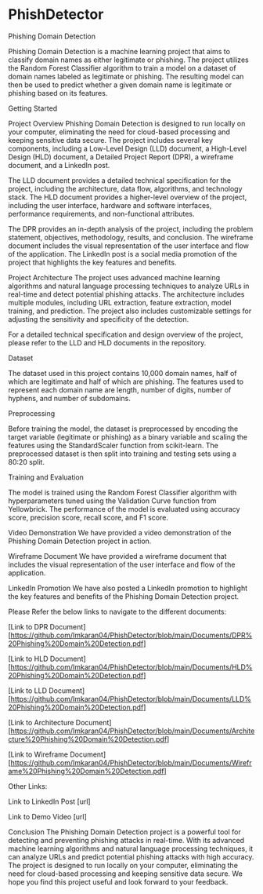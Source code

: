 # PhishDetector

 
Phishing Domain Detection

Phishing Domain Detection is a machine learning project that aims to classify domain names as either legitimate or phishing. The project utilizes the Random Forest Classifier algorithm to train a model on a dataset of domain names labeled as legitimate or phishing. The resulting model can then be used to predict whether a given domain name is legitimate or phishing based on its features.

Getting Started

Project Overview
Phishing Domain Detection is designed to run locally on your computer, eliminating the need for cloud-based processing and keeping sensitive data secure. The project includes several key components, including a Low-Level Design (LLD) document, a High-Level Design (HLD) document, a Detailed Project Report (DPR), a wireframe document, and a LinkedIn post.

The LLD document provides a detailed technical specification for the project, including the architecture, data flow, algorithms, and technology stack. The HLD document provides a higher-level overview of the project, including the user interface, hardware and software interfaces, performance requirements, and non-functional attributes.

The DPR provides an in-depth analysis of the project, including the problem statement, objectives, methodology, results, and conclusion. The wireframe document includes the visual representation of the user interface and flow of the application. The LinkedIn post is a social media promotion of the project that highlights the key features and benefits.

Project Architecture
The project uses advanced machine learning algorithms and natural language processing techniques to analyze URLs in real-time and detect potential phishing attacks. The architecture includes multiple modules, including URL extraction, feature extraction, model training, and prediction. The project also includes customizable settings for adjusting the sensitivity and specificity of the detection.

For a detailed technical specification and design overview of the project, please refer to the LLD and HLD documents in the repository.

Dataset

The dataset used in this project contains 10,000 domain names, half of which are legitimate and half of which are phishing. The features used to represent each domain name are length, number of digits, number of hyphens, and number of subdomains.

Preprocessing

Before training the model, the dataset is preprocessed by encoding the target variable (legitimate or phishing) as a binary variable and scaling the features using the StandardScaler function from scikit-learn. The preprocessed dataset is then split into training and testing sets using a 80:20 split.

Training and Evaluation

The model is trained using the Random Forest Classifier algorithm with hyperparameters tuned using the Validation Curve function from Yellowbrick. The performance of the model is evaluated using accuracy score, precision score, recall score, and F1 score.


Video Demonstration
We have provided a video demonstration of the Phishing Domain Detection project in action. 

Wireframe Document
We have provided a wireframe document that includes the visual representation of the user interface and flow of the application.

LinkedIn Promotion
We have also posted a LinkedIn promotion to highlight the key features and benefits of the Phishing Domain Detection project. 


Please Refer the below links to navigate to the different documents:

[Link to DPR Document] [https://github.com/Imkaran04/PhishDetector/blob/main/Documents/DPR%20Phishing%20Domain%20Detection.pdf]

[Link to HLD Document] [https://github.com/Imkaran04/PhishDetector/blob/main/Documents/HLD%20Phishing%20Domain%20Detection.pdf]

[Link to LLD Document] [https://github.com/Imkaran04/PhishDetector/blob/main/Documents/LLD%20Phishing%20Domain%20Detection.pdf]

[Link to Architecture Document] [https://github.com/Imkaran04/PhishDetector/blob/main/Documents/Architecture%20Phishing%20Domain%20Detection.pdf]

[Link to Wireframe Document] [https://github.com/Imkaran04/PhishDetector/blob/main/Documents/Wireframe%20Phishing%20Domain%20Detection.pdf]


Other Links:

Link to LinkedIn Post [url]

Link to Demo Video [url]









Conclusion
The Phishing Domain Detection project is a powerful tool for detecting and preventing phishing attacks in real-time. With its advanced machine learning algorithms and natural language processing techniques, it can analyze URLs and predict potential phishing attacks with high accuracy. The project is designed to run locally on your computer, eliminating the need for cloud-based processing and keeping sensitive data secure. We hope you find this project useful and look forward to your feedback.










